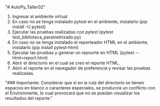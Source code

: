 "# AutoPy_Taller02" 

1. Ingresar al ambiente virtual
2. En caso no se tenga instalado pytest en el ambiente, instalarlo (pip install -U pytest)
3. Ejecutar las pruebas realizadas con pytest (pytest test_biblioteca_parametrizado.py)
4. En caso no se tenga instalado el reporteador HTML en el ambiente, instalarlo (pip install pytest-html)
5. Ejecutar las pruebas y generar un repoorte en HTML (pytest --html=report.html)
6. Abrir el directorio en el cual se creó el reporte HTML.
7. Abrir el reporte en el navegador de preferencia y revisar las pruebas realizadas.

"### Importante: Considerar que si en la ruta del directorio se tienen espacios en blanco o caracteres especiales, se producirá un conflicto con el Environmente, lo cual provocará que no se puedan visualizar los resultados del reporte."
